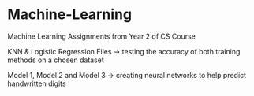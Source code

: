# Machine-Learning
Machine Learning Assignments from Year 2 of CS Course

KNN & Logistic Regression Files -> testing the accuracy of both training methods on a chosen dataset

Model 1, Model 2 and Model 3 -> creating neural networks to help predict handwritten digits

